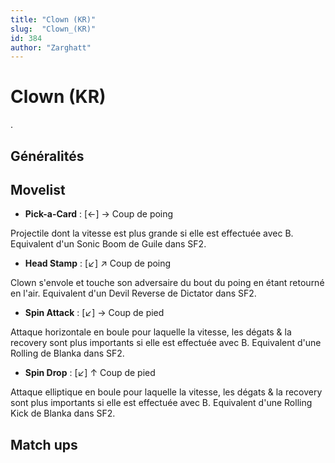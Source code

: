 ```yaml
---
title: "Clown (KR)"
slug:  "Clown_(KR)"
id: 384
author: "Zarghatt"
---
```


# Clown (KR)

.

## Généralités

## Movelist

- **Pick-a-Card** : \[←\] → Coup de poing

Projectile dont la vitesse est plus grande si elle est effectuée avec B.
Equivalent d'un Sonic Boom de Guile dans SF2.

- **Head Stamp** : \[↙\] ↗ Coup de poing

Clown s'envole et touche son adversaire du bout du poing en étant
retourné en l'air. Equivalent d'un Devil Reverse de Dictator dans SF2.

- **Spin Attack** : \[↙\] → Coup de pied

Attaque horizontale en boule pour laquelle la vitesse, les dégats & la
recovery sont plus importants si elle est effectuée avec B. Equivalent
d'une Rolling de Blanka dans SF2.

- **Spin Drop** : \[↙\] ↑ Coup de pied

Attaque elliptique en boule pour laquelle la vitesse, les dégats & la
recovery sont plus importants si elle est effectuée avec B. Equivalent
d'une Rolling Kick de Blanka dans SF2.

## Match ups
